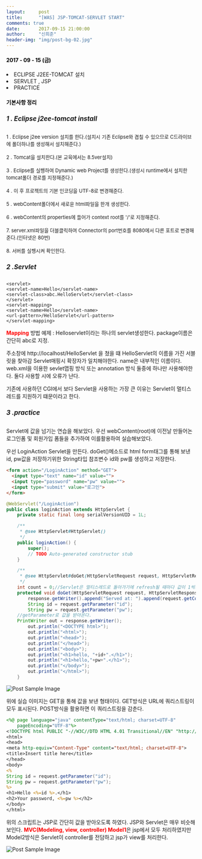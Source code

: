 ```yaml
---
layout:     post
title:      "[WAS] JSP-TOMCAT-SERVLET START"
comments: true
date:       2017-09-15 21:00:00
author:     "신희준"
header-img: "img/post-bg-02.jpg"
---
```


<H4 style ="font-weight:bold; color : black">2017 - 09 - 15 (금)</H4>
<li>ECLIPSE J2EE-TOMCAT 설치 </li>
<li>SERVLET , JSP </li>
<li>PRACTICE </li>

<H4 style ="font-weight:bold; color:black;">기본사항 정리</H4>



<h5 style = "font-size: 17px; font-weight : bold;">1 . Eclipse j2ee-tomcat install</h5>


<p style="font-size:13px;">1 . Eclipse j2ee version 설치를 한다.(설치시 기존 Eclipse와 겹칠 수 있으므로 C드라이브에 폴더하나를 생성해서 설치해준다.)<br><br>2 . Tomcat을 설치한다.(본 교육에서는 8.5ver설치)<br><br> 3 . Eclipse를 실행하여 Dynamic web Project를 생성한다.(생성시 runtime에서 설치한 tomcat폴더 경로를 지정해준다.)<br><br>4 . 이 후 프로젝트의 기본 인코딩을 UTF-8로 변경해준다.<br><br>5 . webContent폴더에서 새로운 html파일을 한개 생성한다.<br><br>6 . webContent의 properties에 들어가 context root를 '/'로 지정해준다.<br><br>7. server.xml파일을 더블클릭하여 Connector의 port번호를 8080에서 다른 포트로 변경해준다.(인터넷은 80번)<br><br>8. 서버를 실행시켜 확인한다.</p>


<h5 style = "font-size: 17px; font-weight : bold;">2 .Servlet</h5>


~~~Servlet
<servlet>
<servlet-name>Hello</servlet-name>
<servlet-class>abc.HelloServlet</servlet-class>
</servlet>
<servlet-mapping>
<servlet-name>Hello</servlet-name>
<url-pattern>/HelloServlet</url-pattern>
</servlet-mapping>
~~~


<p><b style="color:red;">Mapping</b> 방법 예제 : Helloservlet이라는 하나의 servlet생성한다. package이름은 간단히 abc로 지정.</p>
<p>주소창에 http://localhost/HelloServlet 을 쳤을 떄 HelloServlet의 이름을 가진 서블릿을 찾아감 Servlet매핑시 확장자가 일치해야한다. name은 내부적인 이름이다. web.xml을 이용한 sevlet맵핑 방식 또는 annotation 방식 둘중에 하나만 사용해야한다. 둘다 사용할 시에 오류가 난다. </p>

<p>기존에 사용하던 CGI에서 보다 Servlet을 사용하는 가장 큰 이유는 Servlet이 멀티스레드를 지원하기 떄문이라고 한다.</p>

<h5 style = "font-size: 17px; font-weight : bold;">3 .practice</h5>

<p>Servlet에 값을 넘기는 연습을 해보았다. 우선 webContent(root)에 이전날 만들어논 로그인폼 및 회원가입 폼들을 추가하여 이를활용하여 실습해보았다.</p>

<p>우선 LoginAction Servlet을 만든다. doGet()메소드로 html form태그를 통해 보낸 id, pw값을 저장하기위한 String타입 참조변수 id와 pw를 생성하고 저장한다.</p>



~~~HTML
<form action="/LoginAction" method="GET">
  <input type="text" name="id" value="">
  <input type="password" name="pw" value="">
  <input type="submit" value="로그인">
</form>
~~~


~~~java
@WebServlet("/LoginAction")
public class loginAction extends HttpServlet {
	private static final long serialVersionUID = 1L;

    /**
     * @see HttpServlet#HttpServlet()
     */
    public loginAction() {
        super();
        // TODO Auto-generated constructor stub
    }

	/**
	 * @see HttpServlet#doGet(HttpServletRequest request, HttpServletResponse response)
	 */
    int count = 0;//Servlet은 멀티스레드로 돌아가기에 refresh될 때마다 값이 1씩증가함.
	protected void doGet(HttpServletRequest request, HttpServletResponse response) throws ServletException, IOException {
		response.getWriter().append("Served at: ").append(request.getContextPath());
		String id = request.getParameter("id");
		String pw = request.getParameter("pw");
    //getParameter로 값을 받아온다.
    PrintWriter out = response.getWriter();
		out.println("<DOCTYPE html>");
		out.println("<html>");
		out.println("<head>");
		out.println("</head>");
		out.println("<body>");
		out.println("<h1>hello, "+id+".</h1>");
		out.println("<h1>hello,"+pw+".</h1>");
		out.println("</body>");
		out.println("</html>");
	}
~~~


<img src="{{ site.baseurl }}/img/servlettest1.JPG" alt="Post Sample Image">



<p> 위에 실습 이미지는 GET을 통해 값을 보낸 형태이다. GET방식은 URL에 쿼리스트링이 모두 표시된다. POST방식을 활용하면 이 쿼리스트링을 감춘다.</p>


~~~JSP
<%@ page language="java" contentType="text/html; charset=UTF-8"
    pageEncoding="UTF-8"%>
<!DOCTYPE html PUBLIC "-//W3C//DTD HTML 4.01 Transitional//EN" "http://www.w3.org/TR/html4/loose.dtd">
<html>
<head>
<meta http-equiv="Content-Type" content="text/html; charset=UTF-8">
<title>Insert title here</title>
</head>
<body>
<%
String id = request.getParameter("id");
String pw = request.getParameter("pw");
%>
<h1>Hello <%=id %>.</h1>
<h2>Your password, <%=pw %></h2>
</body>
</html>
~~~


<p>위의 스크립트는 JSP로 간단히 값을 받아오도록 하였다. JSP와 Servlet은 매우 비슷해 보인다. <b style="color:red">MVC(Modeling, view, controller) Model1</b>은 jsp에서 모두 처리하였지만 Model2방식은 Servlet이 controller를 전담하고 jsp가 view를 처리한다. </p>

<img src="{{ site.baseurl }}/img/mvc1.JPG" alt="Post Sample Image">
